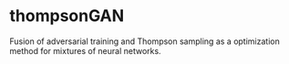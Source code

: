 # thompsonGAN
Fusion of adversarial training and Thompson sampling as a optimization method for mixtures of neural networks.
